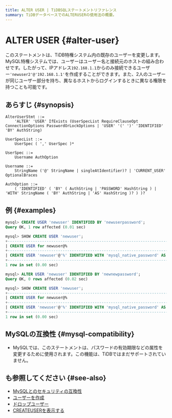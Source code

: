 ```yaml
---
title: ALTER USER | TiDBSQLステートメントリファレンス
summary: TiDBデータベースでのALTERUSERの使用法の概要。
---
```


# ALTER USER {#alter-user}

このステートメントは、TiDB特権システム内の既存のユーザーを変更します。 MySQL特権システムでは、ユーザーはユーザー名と接続元のホストの組み合わせです。したがって、IPアドレス`192.168.1.1`からのみ接続できるユーザー`'newuser2'@'192.168.1.1'`を作成することができます。また、2人のユーザーが同じユーザー部分を持ち、異なるホストからログインするときに異なる権限を持つことも可能です。

## あらすじ {#synopsis}

```ebnf+diagram
AlterUserStmt ::=
    'ALTER' 'USER' IfExists (UserSpecList RequireClauseOpt ConnectionOptions PasswordOrLockOptions | 'USER' '(' ')' 'IDENTIFIED' 'BY' AuthString)

UserSpecList ::=
    UserSpec ( ',' UserSpec )*

UserSpec ::=
    Username AuthOption

Username ::=
    StringName ('@' StringName | singleAtIdentifier)? | 'CURRENT_USER' OptionalBraces

AuthOption ::=
    ( 'IDENTIFIED' ( 'BY' ( AuthString | 'PASSWORD' HashString ) | 'WITH' StringName ( 'BY' AuthString | 'AS' HashString )? ) )?
```

## 例 {#examples}

```sql
mysql> CREATE USER 'newuser' IDENTIFIED BY 'newuserpassword';
Query OK, 1 row affected (0.01 sec)

mysql> SHOW CREATE USER 'newuser';
+----------------------------------------------------------------------------------------------------------------------------------------------------------------------+
| CREATE USER for newuser@%                                                                                                                                            |
+----------------------------------------------------------------------------------------------------------------------------------------------------------------------+
| CREATE USER 'newuser'@'%' IDENTIFIED WITH 'mysql_native_password' AS '*5806E04BBEE79E1899964C6A04D68BCA69B1A879' REQUIRE NONE PASSWORD EXPIRE DEFAULT ACCOUNT UNLOCK |
+----------------------------------------------------------------------------------------------------------------------------------------------------------------------+
1 row in set (0.00 sec)

mysql> ALTER USER 'newuser' IDENTIFIED BY 'newnewpassword';
Query OK, 0 rows affected (0.02 sec)

mysql> SHOW CREATE USER 'newuser';
+----------------------------------------------------------------------------------------------------------------------------------------------------------------------+
| CREATE USER for newuser@%                                                                                                                                            |
+----------------------------------------------------------------------------------------------------------------------------------------------------------------------+
| CREATE USER 'newuser'@'%' IDENTIFIED WITH 'mysql_native_password' AS '*FB8A1EA1353E8775CA836233E367FBDFCB37BE73' REQUIRE NONE PASSWORD EXPIRE DEFAULT ACCOUNT UNLOCK |
+----------------------------------------------------------------------------------------------------------------------------------------------------------------------+
1 row in set (0.00 sec)
```

## MySQLの互換性 {#mysql-compatibility}

-   MySQLでは、このステートメントは、パスワードの有効期限などの属性を変更するために使用されます。この機能は、TiDBではまだサポートされていません。

## も参照してください {#see-also}

-   [MySQLとのセキュリティの互換性](/security-compatibility-with-mysql.md)
-   [ユーザーを作成](/sql-statements/sql-statement-create-user.md)
-   [ドロップユーザー](/sql-statements/sql-statement-drop-user.md)
-   [CREATEUSERを表示する](/sql-statements/sql-statement-show-create-user.md)
